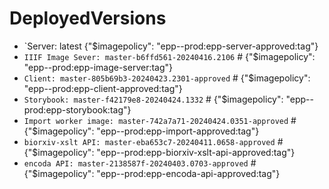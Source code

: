 # DeployedVersions

- `Server: latest {"$imagepolicy": "epp--prod:epp-server-approved:tag"}
- `IIIF Image Sever: master-b6ffd561-20240416.2106` # {"$imagepolicy": "epp--prod:epp-image-server:tag"}
- `Client: master-805b69b3-20240423.2301-approved` # {"$imagepolicy": "epp--prod:epp-client-approved:tag"}
- `Storybook: master-f42179e8-20240424.1332` # {"$imagepolicy": "epp--prod:epp-storybook:tag"}
- `Import worker image: master-742a7a71-20240424.0351-approved` # {"$imagepolicy": "epp--prod:epp-import-approved:tag"}
- `biorxiv-xslt API: master-eba653c7-20240411.0658-approved` # {"$imagepolicy": "epp--prod:epp-biorxiv-xslt-api-approved:tag"}
- `encoda API: master-2138587f-20240403.0703-approved` # {"$imagepolicy": "epp--prod:epp-encoda-api-approved:tag"}
